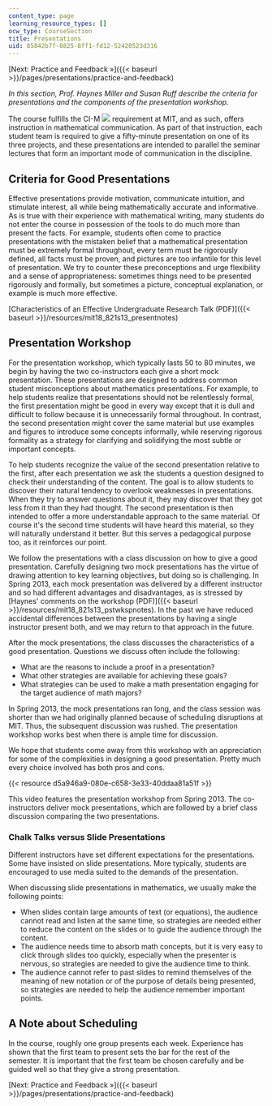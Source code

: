 ```yaml
---
content_type: page
learning_resource_types: []
ocw_type: CourseSection
title: Presentations
uid: 85842b7f-8825-8ff1-fd12-52420523d316
---
```


[Next: Practice and Feedback »]({{< baseurl >}}/pages/presentations/practice-and-feedback)

_In this section, Prof. Haynes Miller and Susan Ruff describe the criteria for presentations and the components of the presentation workshop._

The course fulfills the CI-M ![](/images/educator/icon-question-cim.png) requirement at MIT, and as such, offers instruction in mathematical communication. As part of that instruction, each student team is required to give a fifty-minute presentation on one of its three projects, and these presentations are intended to parallel the seminar lectures that form an important mode of communication in the discipline.

Criteria for Good Presentations
-------------------------------

Effective presentations provide motivation, communicate intuition, and stimulate interest, all while being mathematically accurate and informative. As is true with their experience with mathematical writing, many students do not enter the course in possession of the tools to do much more than present the facts. For example, students often come to practice presentations with the mistaken belief that a mathematical presentation must be extremely formal throughout, every term must be rigorously defined, all facts must be proven, and pictures are too infantile for this level of presentation. We try to counter these preconceptions and urge flexibility and a sense of appropriateness: sometimes things need to be presented rigorously and formally, but sometimes a picture, conceptual explanation, or example is much more effective.

[Characteristics of an Effective Undergraduate Research Talk (PDF)]({{< baseurl >}}/resources/mit18_821s13_presentnotes)

Presentation Workshop
---------------------

For the presentation workshop, which typically lasts 50 to 80 minutes, we begin by having the two co-instructors each give a short mock presentation. These presentations are designed to address common student misconceptions about mathematics presentations. For example, to help students realize that presentations should not be relentlessly formal, the first presentation might be good in every way except that it is dull and difficult to follow because it is unnecessarily formal throughout. In contrast, the second presentation might cover the same material but use examples and figures to introduce some concepts informally, while reserving rigorous formality as a strategy for clarifying and solidifying the most subtle or important concepts.

To help students recognize the value of the second presentation relative to the first, after each presentation we ask the students a question designed to check their understanding of the content. The goal is to allow students to discover their natural tendency to overlook weaknesses in presentations. When they try to answer questions about it, they may discover that they got less from it than they had thought. The second presentation is then intended to offer a more understandable approach to the same material. Of course it's the second time students will have heard this material, so they will naturally understand it better. But this serves a pedagogical purpose too, as it reinforces our point.

We follow the presentations with a class discussion on how to give a good presentation. Carefully designing two mock presentations has the virtue of drawing attention to key learning objectives, but doing so is challenging. In Spring 2013, each mock presentation was delivered by a different instructor and so had different advantages and disadvantages, as is stressed by [Haynes' comments on the workshop (PDF)]({{< baseurl >}}/resources/mit18_821s13_pstwkspnotes). In the past we have reduced accidental differences between the presentations by having a single instructor present both, and we may return to that approach in the future.

After the mock presentations, the class discusses the characteristics of a good presentation. Questions we discuss often include the following:

*   What are the reasons to include a proof in a presentation?
*   What other strategies are available for achieving these goals?
*   What strategies can be used to make a math presentation engaging for the target audience of math majors?

In Spring 2013, the mock presentations ran long, and the class session was shorter than we had originally planned because of scheduling disruptions at MIT. Thus, the subsequent discussion was rushed. The presentation workshop works best when there is ample time for discussion.

We hope that students come away from this workshop with an appreciation for some of the complexities in designing a good presentation. Pretty much every choice involved has both pros and cons.

{{< resource d5a946a9-080e-c658-3e33-40ddaa81a51f >}}

This video features the presentation workshop from Spring 2013. The co-instructors deliver mock presentations, which are followed by a brief class discussion comparing the two presentations.

### Chalk Talks versus Slide Presentations

Different instructors have set different expectations for the presentations. Some have insisted on slide presentations. More typically, students are encouraged to use media suited to the demands of the presentation.

When discussing slide presentations in mathematics, we usually make the following points:

*   When slides contain large amounts of text (or equations), the audience cannot read and listen at the same time, so strategies are needed either to reduce the content on the slides or to guide the audience through the content.
*   The audience needs time to absorb math concepts, but it is very easy to click through slides too quickly, especially when the presenter is nervous, so strategies are needed to give the audience time to think.
*   The audience cannot refer to past slides to remind themselves of the meaning of new notation or of the purpose of details being presented, so strategies are needed to help the audience remember important points.

A Note about Scheduling
-----------------------

In the course, roughly one group presents each week. Experience has shown that the first team to present sets the bar for the rest of the semester. It is important that the first team be chosen carefully and be guided well so that they give a strong presentation.

[Next: Practice and Feedback »]({{< baseurl >}}/pages/presentations/practice-and-feedback)